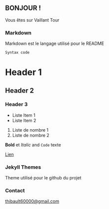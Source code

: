 ## BONJOUR ! 

Vous êtes sur Vaillant Tour 

### Markdown

Markdown est le langage utilisé pour le README

```markdown
Syntax code 
```

# Header 1
## Header 2
### Header 3

- Liste Item 1
- Liste Item 2

1. Liste de nombre 1
2. Liste de nombre 2

**Bold** et _Italic_ and `Code` texte

[Lien](url)


### Jekyll Themes

Theme utilisé pour le github du projet

### Contact

thibault60000@gmail.com
